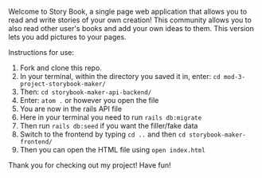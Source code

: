 Welcome to Story Book, a single page web application that allows you to read and write stories of your own creation! This community allows you to also read other user's books and add your own ideas to them.
This version lets you add pictures to your pages.

Instructions for use:
1. Fork and clone this repo.
2. In your terminal, within the directory you saved it in, enter: `cd mod-3-project-storybook-maker/`
3. Then: `cd storybook-maker-api-backend/`
4. Enter: `atom .` or however you open the file
5. You are now in the rails API file
6. Here in your terminal you need to run `rails db:migrate`
7. Then run `rails db:seed` if you want the filler/fake data
8. Switch to the frontend by typing `cd ..` and then `cd storybook-maker-frontend/`
9. Then you can open the HTML file using `open index.html`

Thank you for checking out my project! Have fun!
